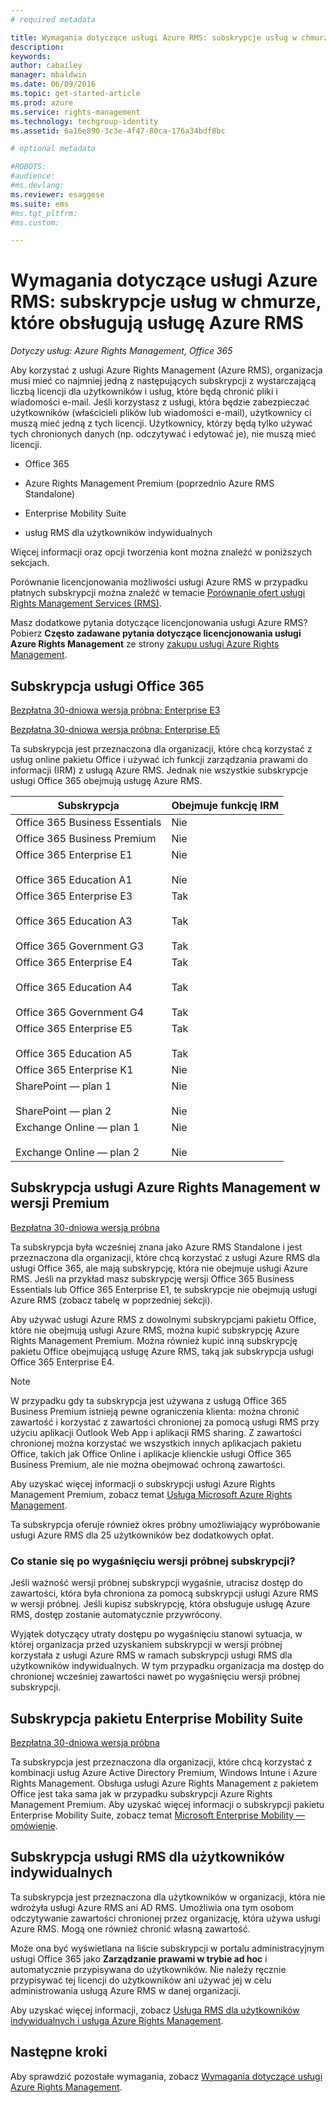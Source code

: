 ```yaml
---
# required metadata

title: Wymagania dotyczące usługi Azure RMS: subskrypcje usług w chmurze | Azure RMS
description:
keywords:
author: cabailey
manager: mbaldwin
ms.date: 06/09/2016
ms.topic: get-started-article
ms.prod: azure
ms.service: rights-management
ms.technology: techgroup-identity
ms.assetid: 6a16e890-3c3e-4f47-80ca-176a34bdf8bc

# optional metadata

#ROBOTS:
#audience:
#ms.devlang:
ms.reviewer: esaggese
ms.suite: ems
#ms.tgt_pltfrm:
#ms.custom:

---
```



# Wymagania dotyczące usługi Azure RMS: subskrypcje usług w chmurze, które obsługują usługę Azure RMS

*Dotyczy usług: Azure Rights Management, Office 365*

Aby korzystać z usługi Azure Rights Management (Azure RMS), organizacja musi mieć co najmniej jedną z następujących subskrypcji z wystarczającą liczbą licencji dla użytkowników i usług, które będą chronić pliki i wiadomości e-mail. Jeśli korzystasz z usługi, która będzie zabezpieczać użytkowników (właścicieli plików lub wiadomości e-mail), użytkownicy ci muszą mieć jedną z tych licencji. Użytkownicy, którzy będą tylko używać tych chronionych danych (np. odczytywać i edytować je), nie muszą mieć licencji.

-   Office 365

-   Azure Rights Management Premium (poprzednio Azure RMS Standalone)

-   Enterprise Mobility Suite

-   usług RMS dla użytkowników indywidualnych

Więcej informacji oraz opcji tworzenia kont można znaleźć w poniższych sekcjach.

Porównanie licencjonowania możliwości usługi Azure RMS w przypadku płatnych subskrypcji można znaleźć w temacie [Porównanie ofert usługi Rights Management Services (RMS)](http://technet.microsoft.com/dn858608).

Masz dodatkowe pytania dotyczące licencjonowania usługi Azure RMS? Pobierz **Często zadawane pytania dotyczące licencjonowania usługi Azure Rights Management** ze strony [zakupu usługi Azure Rights Management](https://www.microsoft.com/en-us/server-cloud/products/azure-rights-management/Purchasing.aspx). 

## Subskrypcja usługi Office 365
[Bezpłatna 30-dniowa wersja próbna: Enterprise E3](http://go.microsoft.com/fwlink/p/?LinkID=403802)

[Bezpłatna 30-dniowa wersja próbna: Enterprise E5](https://go.microsoft.com/fwlink/p/?LinkID=698279)

Ta subskrypcja jest przeznaczona dla organizacji, które chcą korzystać z usług online pakietu Office i używać ich funkcji zarządzania prawami do informacji (IRM) z usługą Azure RMS. Jednak nie wszystkie subskrypcje usługi Office 365 obejmują usługę Azure RMS.

Subskrypcja  |Obejmuje funkcję IRM 
------------- | ------------- |
Office 365 Business Essentials|Nie|
Office 365 Business Premium|Nie|
Office 365 Enterprise E1 <br /><br /> Office 365 Education A1|Nie <br /><br /> Nie|
Office 365 Enterprise E3 <br /><br /> Office 365 Education A3 <br /><br /> Office 365 Government G3|Tak <br /><br /> Tak <br /><br /> Tak|
Office 365 Enterprise E4 <br /><br /> Office 365 Education A4 <br /><br /> Office 365 Government G4|Tak <br /><br /> Tak <br /><br /> Tak|
Office 365 Enterprise E5 <br /><br /> Office 365 Education A5|Tak <br /><br /> Tak|
Office 365 Enterprise K1|Nie|
SharePoint — plan 1 <br /><br /> SharePoint — plan 2|Nie <br /><br /> Nie|
Exchange Online — plan 1 <br /><br /> Exchange Online — plan 2|Nie <br /><br /> Nie|


## Subskrypcja usługi Azure Rights Management w wersji Premium
[Bezpłatna 30-dniowa wersja próbna](https://portal.microsoftonline.com/Signup/MainSignUp15.aspx?&amp;OfferId=A43415D3-404C-4df3-B31B-AAD28118A778&amp;dl=RIGHTSMANAGEMENT&amp;ali=1)

Ta subskrypcja była wcześniej znana jako Azure RMS Standalone i jest przeznaczona dla organizacji, które chcą korzystać z usługi Azure RMS dla usługi Office 365, ale mają subskrypcję, która nie obejmuje usługi Azure RMS. Jeśli na przykład masz subskrypcję wersji Office 365 Business Essentials lub Office 365 Enterprise E1, te subskrypcje nie obejmują usługi Azure RMS (zobacz tabelę w poprzedniej sekcji). 

Aby używać usługi Azure RMS z dowolnymi subskrypcjami pakietu Office, które nie obejmują usługi Azure RMS, można kupić subskrypcję Azure Rights Management Premium. Można również kupić inną subskrypcję pakietu Office obejmującą usługę Azure RMS, taką jak subskrypcja usługi Office 365 Enterprise E4.

> [!NOTE]
> W przypadku gdy ta subskrypcja jest używana z usługą Office 365 Business Premium istnieją pewne ograniczenia klienta: można chronić zawartość i korzystać z zawartości chronionej za pomocą usługi RMS przy użyciu aplikacji Outlook Web App i aplikacji RMS sharing. Z zawartości chronionej można korzystać we wszystkich innych aplikacjach pakietu Office, takich jak Office Online i aplikacje klienckie usługi Office 365 Business Premium, ale nie można obejmować ochroną zawartości.

Aby uzyskać więcej informacji o subskrypcji usługi Azure Rights Management Premium, zobacz temat [Usługa Microsoft Azure Rights Management](http://products.office.com/business/microsoft-azure-rights-management).

Ta subskrypcja oferuje również okres próbny umożliwiający wypróbowanie usługi Azure RMS dla 25 użytkowników bez dodatkowych opłat. 

### Co stanie się po wygaśnięciu wersji próbnej subskrypcji?
Jeśli ważność wersji próbnej subskrypcji wygaśnie, utracisz dostęp do zawartości, która była chroniona za pomocą subskrypcji usługi Azure RMS w wersji próbnej. Jeśli kupisz subskrypcję, która obsługuje usługę Azure RMS, dostęp zostanie automatycznie przywrócony.

Wyjątek dotyczący utraty dostępu po wygaśnięciu stanowi sytuacja, w której organizacja przed uzyskaniem subskrypcji w wersji próbnej korzystała z usługi Azure RMS w ramach subskrypcji usługi RMS dla użytkowników indywidualnych. W tym przypadku organizacja ma dostęp do chronionej wcześniej zawartości nawet po wygaśnięciu wersji próbnej subskrypcji.

## Subskrypcja pakietu Enterprise Mobility Suite
[Bezpłatna 30-dniowa wersja próbna](https://portal.office.com/Signup/Signup.aspx?OfferId=2E63A04D-BE0B-4A0F-A8CF-407C1C299221&dl=EMS)

Ta subskrypcja jest przeznaczona dla organizacji, które chcą korzystać z kombinacji usług Azure Active Directory Premium, Windows Intune i Azure Rights Management. Obsługa usługi Azure Rights Management z pakietem Office jest taka sama jak w przypadku subskrypcji Azure Rights Management Premium. Aby uzyskać więcej informacji o subskrypcji pakietu Enterprise Mobility Suite, zobacz temat [Microsoft Enterprise Mobility — omówienie](http://go.microsoft.com/fwlink/?LinkId=615386).

## Subskrypcja usługi RMS dla użytkowników indywidualnych
Ta subskrypcja jest przeznaczona dla użytkowników w organizacji, która nie wdrożyła usługi Azure RMS ani AD RMS. Umożliwia ona tym osobom odczytywanie zawartości chronionej przez organizację, która używa usługi Azure RMS. Mogą one również chronić własną zawartość.

Może ona być wyświetlana na liście subskrypcji w portalu administracyjnym usługi Office 365 jako **Zarządzanie prawami w trybie ad hoc** i automatycznie przypisywana do użytkowników. Nie należy ręcznie przypisywać tej licencji do użytkowników ani używać jej w celu administrowania usługą Azure RMS w danej organizacji. 

Aby uzyskać więcej informacji, zobacz [Usługa RMS dla użytkowników indywidualnych i usługa Azure Rights Management](../understand-explore/rms-for-individuals.md).

## Następne kroki
Aby sprawdzić pozostałe wymagania, zobacz [Wymagania dotyczące usługi Azure Rights Management](requirements-azure-rms.md).

<!--HONumber=Jun16_HO2-->


